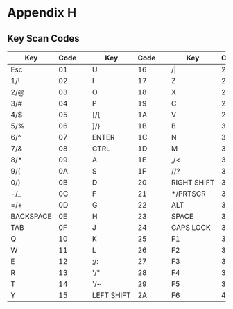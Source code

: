 # Appendix H

## Key Scan Codes

Key | Code |   | Key | Code |   | Key | Code |   | Key | Code
-- | -- | -- | -- | -- | -- | -- | -- | -- | -- | --
Esc | 01 |   | U | 16 |   | /\| | 2B |   | F7 | 41
1/! | 02 |   | I | 17 |   | Z | 2C |   | F8 | 42
2/@ | 03 |   | O | 18 |   | X | 2D |   | F9 | 43
3/# | 04 |   | P | 19 |   | C | 2E |   | F10 | 44
4/$ | 05 |   | [/{ | 1A |   | V | 2F |   | NUM LOCK | 45
5/% | 06 |   | ]/} | 1B |   | B | 30 |   | SCROLL LOCK | 46
6/^ | 07 |   | ENTER | 1C |   | N | 31 |   | 7/HOME | 47
7/& | 08 |   | CTRL | 1D |   | M | 32 |   | 8/CURSOR UP | 48
8/* | 09 |   | A | 1E |   | ,/< | 33 |   | 9/PG UP | 49
9/( | 0A |   | S | 1F |   | //? | 35 |   | - | 4A
0/) | 0B |   | D | 20 |   | RIGHT SHIFT | 36 |   | 4/CURSOR LEFT | 4B
-/_ | 0C |   | F | 21 |   | */PRTSCR | 37 |   | 5 | 4C
=/+ | 0D |   | G | 22 |   | ALT | 38 |   | 6/CURSOR RIGHT | 4D
BACKSPACE | 0E |   | H | 23 |   | SPACE | 39 |   | + | 4E
TAB | 0F |   | J | 24 |   | CAPS LOCK | 3A |   | 1/END | 4F
Q | 10 |   | K | 25 |   | F1 | 3B |   | 2/CURSOR DOWN | 50
W | 11 |   | L | 26 |   | F2 | 3C |   | 3/PG DN | 51
E | 12 |   | ;/: | 27 |   | F3 | 3D |   | 0/INS | 52
R | 13 |   | '/" | 28 |   | F4 | 3E |   | ./DEL | 53
T | 14 |   | '/~ | 29 |   | F5 | 3F |   |   |  
Y | 15 |   | LEFT SHIFT | 2A |   | F6 | 40 |   |   |  
